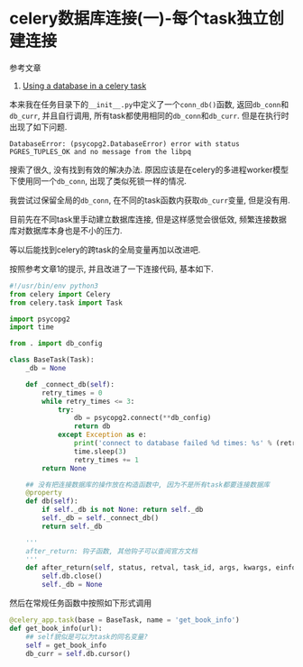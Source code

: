 # celery数据库连接(一)-每个task独立创建连接

参考文章

1. [Using a database in a celery task](https://groups.google.com/forum/#!topic/celery-users/kBHq73y1YME)

本来我在任务目录下的`__init__.py`中定义了一个`conn_db()`函数, 返回`db_conn`和`db_curr`, 并且自行调用, 所有task都使用相同的`db_conn`和`db_curr`. 但是在执行时出现了如下问题.

```
DatabaseError: (psycopg2.DatabaseError) error with status PGRES_TUPLES_OK and no message from the libpq
```

搜索了很久, 没有找到有效的解决办法. 原因应该是在celery的多进程worker模型下使用同一个`db_conn`, 出现了类似死锁一样的情况. 

我尝试过保留全局的`db_conn`, 在不同的task函数内获取`db_curr`变量, 但是没有用.

目前先在不同task里手动建立数据库连接, 但是这样感觉会很低效, 频繁连接数据库对数据库本身也是不小的压力.

等以后能找到celery的跨task的全局变量再加以改进吧.

按照参考文章1的提示, 并且改进了一下连接代码, 基本如下.

```py
#!/usr/bin/env python3
from celery import Celery
from celery.task import Task

import psycopg2
import time

from . import db_config

class BaseTask(Task):
    _db = None

    def _connect_db(self):
        retry_times = 0
        while retry_times <= 3:
            try:
                db = psycopg2.connect(**db_config)
                return db
            except Exception as e:
                print('connect to database failed %d times: %s' % (retry_times + 1, e))
                time.sleep(3)
                retry_times += 1
        return None

    ## 没有把连接数据库的操作放在构造函数中, 因为不是所有task都要连接数据库
    @property
    def db(self):
        if self._db is not None: return self._db
        self._db = self._connect_db()
        return self._db

    '''
    after_return: 钩子函数, 其他钩子可以查阅官方文档
    '''
    def after_return(self, status, retval, task_id, args, kwargs, einfo):
        self.db.close()
        self._db = None

```

然后在常规任务函数中按照如下形式调用

```py
@celery_app.task(base = BaseTask, name = 'get_book_info')
def get_book_info(url):
    ## self貌似是可以为task的同名变量?
    self = get_book_info
    db_curr = self.db.cursor()
```
